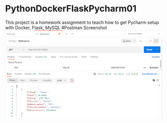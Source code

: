 # PythonDockerFlaskPycharm01
This project is a homework assignment to teach how to get Pycharm setup with Docker, Flask, MySQL
#Postman Screenshot
![postman request output](screenshots/postman.png)